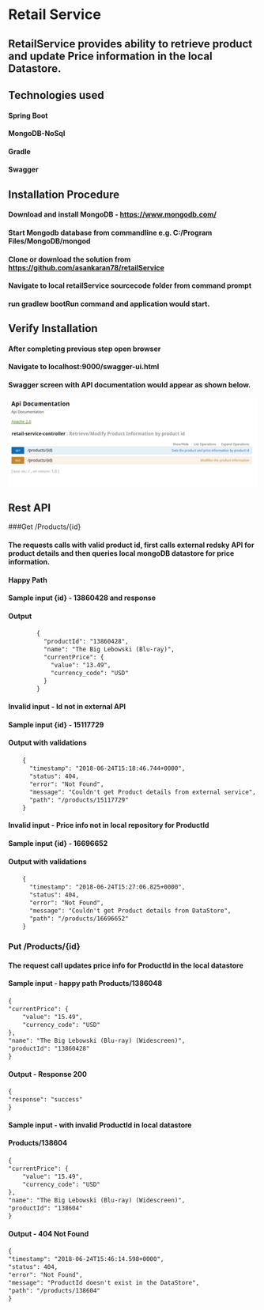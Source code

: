 # Retail Service
## RetailService provides ability to retrieve product and update Price information in the local Datastore.

## Technologies used

#### Spring Boot
#### MongoDB-NoSql
#### Gradle
#### Swagger

## Installation Procedure

#### Download and install MongoDB - https://www.mongodb.com/
#### Start Mongodb database from commandline e.g. C:/Program Files/MongoDB/mongod
#### Clone or download the solution from https://github.com/asankaran78/retailService
#### Navigate to local retailService sourcecode folder from command prompt
#### run gradlew bootRun command and application would start.

## Verify Installation

#### After completing previous step open browser
#### Navigate to localhost:9000/swagger-ui.html
#### Swagger screen with API documentation would appear as shown below.
![alt text](screenshots/image1.png)

## Rest API

###Get /Products/{id}

#### The requests calls with valid product id, first calls external redsky API for product details and then queries local mongoDB datastore for price information.

#### Happy Path
#### Sample input {id} - 13860428 and response 

#### Output 
            {
              "productId": "13860428",
              "name": "The Big Lebowski (Blu-ray)",
              "currentPrice": {
                "value": "13.49",
                "currency_code": "USD"
              }
            }

#### Invalid input - Id not in external API
#### Sample input {id} - 15117729
#### Output with validations
        {
          "timestamp": "2018-06-24T15:18:46.744+0000",
          "status": 404,
          "error": "Not Found",
          "message": "Couldn't get Product details from external service",
          "path": "/products/15117729"
        }
        
#### Invalid input - Price info not in local repository for ProductId
#### Sample input {id} - 16696652
#### Output with validations
        {
          "timestamp": "2018-06-24T15:27:06.825+0000",
          "status": 404,
          "error": "Not Found",
          "message": "Couldn't get Product details from DataStore",
          "path": "/products/16696652"
        }
        
### Put /Products/{id}
#### The request call updates price info for ProductId in the local datastore
#### Sample input - happy path Products/1386048

    {
	"currentPrice": {
		"value": "15.49",
		"currency_code": "USD"
	},
	"name": "The Big Lebowski (Blu-ray) (Widescreen)",
	"productId": "13860428"
    }
    
#### Output - Response 200
 
    {
    "response": "success"
    }
    
#### Sample input - with invalid ProductId in local datastore
#### Products/138604
    {
  	"currentPrice": {
  		"value": "15.49",
  		"currency_code": "USD"
  	},
  	"name": "The Big Lebowski (Blu-ray) (Widescreen)",
  	"productId": "138604"
    } 
    
#### Output - 404 Not Found
    {
    "timestamp": "2018-06-24T15:46:14.598+0000",
    "status": 404,
    "error": "Not Found",
    "message": "ProductId doesn't exist in the DataStore",
    "path": "/products/138604"
    }  



